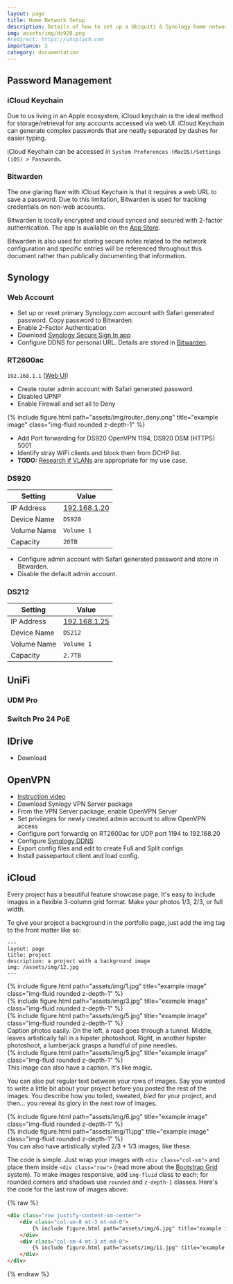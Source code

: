 ```yaml
---
layout: page
title: Home Network Setup
description: Details of how to set up a Ubiquiti & Synology home network.
img: assets/img/ds920.png
#redirect: https://unsplash.com
importance: 3
category: documentation
---
```


## Password Management
### iCloud Keychain
Due to us living in an Apple ecosystem, iCloud keychain is the ideal method for storage/retrieval for any accounts accessed via web UI. iCloud Keychain can generate complex passwords that are neatly separated by dashes for easier typing. 

iCloud Keychain can be accessed in `System Preferences (MacOS)/Settings (iOS) > Passwords`. 

### Bitwarden
The one glaring flaw with iCloud Keychain is that it requires a web URL to save a password. Due to this limitation, Bitwarden is used for tracking credentials on non-web accounts.

Bitwarden is locally encrypted and cloud synced and secured with 2-factor authentication. The app is available on the [App Store](https://apps.apple.com/us/app/bitwarden/id1352778147?mt=12). 

Bitwarden is also used for storing secure notes related to the network configuration and specific entries will be referenced throughout this document rather than publically documenting that information.

## Synology 
### Web Account
- Set up or reset primary Synology.com account with Safari generated password. Copy password to Bitwarden. 
- Enable 2-Factor Authentication 
- Download [Synology Secure Sign In app](https://apps.apple.com/pl/app/synology-secure-signin/id1513105891)
- Configure DDNS for personal URL. Details are stored in [Bitwarden](https://vault.bitwarden.com/#/vault?type=2&itemId=b878546a-6e4f-42b1-8e9a-af29018a7052).


### RT2600ac
`192.168.1.1` ([Web UI](http://192.168.1.1:8000/webman/index.cgi))
- Create router admin account with Safari generated password. 
- Disabled UPNP
- Enable Firewall and set all to Deny 

<div class="row">
    <div class="col-sm mt-3 mt-md-0">
        {% include figure.html path="assets/img/router_deny.png" title="example image" class="img-fluid rounded z-depth-1" %}
    </div>
</div>

- Add Port forwarding for DS920 OpenVPN 1194, DS920 DSM (HTTPS) 5001
- Identify stray WiFi clients and block them from DCHP list. 
- **TODO:** [Research if VLANs](https://www.reddit.com/r/HomeNetworking/comments/byw9mt/comment/eqndvi6/?utm_source=share&utm_medium=web2x&context=3) are appropriate for my use case. 


### DS920

|Setting|Value|
| ----------- | ----------- |
| IP Address | [192.168.1.20](http://192.168.1.20:5000/#/signin)| 
| Device Name | `DS920`       |
| Volume Name   | `Volume 1`        |
| Capacity | `20TB`|

- Configure admin account with Safari generated password and store in Bitwarden. 
- Disable the default admin account. 


### DS212

|Setting|Value|
| ----------- | ----------- |
| IP Address | [192.168.1.25](http://192.168.1.25:5000/#/signin)| 
| Device Name | `DS212`       |
| Volume Name   | `Volume 1`        |
| Capacity | `2.7TB`|


## UniFi
### UDM Pro 

### Switch Pro 24 PoE



## IDrive
- Download 

## OpenVPN
- [Instruction video](https://www.youtube.com/watch?v=qbfa-YVUfls)
- Download Synlogy VPN Server package
- From the VPN Server package, enable OpenVPN Server 
- Set privileges for newly created admin account to allow OpenVPN access
- Configure port forwardig on RT2600ac for UDP port 1194 to 192.168.20
- Configure [Synology DDNS](https://kb.synology.com/en-us/DSM/help/DSM/AdminCenter/connection_ddns?version=6)
- Export config files and edit to create Full and Split configs
- Install passepartout client and load config. 


## iCloud 


Every project has a beautiful feature showcase page.
It's easy to include images in a flexible 3-column grid format.
Make your photos 1/3, 2/3, or full width.

To give your project a background in the portfolio page, just add the img tag to the front matter like so:

    ---
    layout: page
    title: project
    description: a project with a background image
    img: /assets/img/12.jpg
    ---

<div class="row">
    <div class="col-sm mt-3 mt-md-0">
        {% include figure.html path="assets/img/1.jpg" title="example image" class="img-fluid rounded z-depth-1" %}
    </div>
    <div class="col-sm mt-3 mt-md-0">
        {% include figure.html path="assets/img/3.jpg" title="example image" class="img-fluid rounded z-depth-1" %}
    </div>
    <div class="col-sm mt-3 mt-md-0">
        {% include figure.html path="assets/img/5.jpg" title="example image" class="img-fluid rounded z-depth-1" %}
    </div>
</div>
<div class="caption">
    Caption photos easily. On the left, a road goes through a tunnel. Middle, leaves artistically fall in a hipster photoshoot. Right, in another hipster photoshoot, a lumberjack grasps a handful of pine needles.
</div>
<div class="row">
    <div class="col-sm mt-3 mt-md-0">
        {% include figure.html path="assets/img/5.jpg" title="example image" class="img-fluid rounded z-depth-1" %}
    </div>
</div>
<div class="caption">
    This image can also have a caption. It's like magic.
</div>

You can also put regular text between your rows of images.
Say you wanted to write a little bit about your project before you posted the rest of the images.
You describe how you toiled, sweated, *bled* for your project, and then... you reveal its glory in the next row of images.


<div class="row justify-content-sm-center">
    <div class="col-sm-8 mt-3 mt-md-0">
        {% include figure.html path="assets/img/6.jpg" title="example image" class="img-fluid rounded z-depth-1" %}
    </div>
    <div class="col-sm-4 mt-3 mt-md-0">
        {% include figure.html path="assets/img/11.jpg" title="example image" class="img-fluid rounded z-depth-1" %}
    </div>
</div>
<div class="caption">
    You can also have artistically styled 2/3 + 1/3 images, like these.
</div>


The code is simple.
Just wrap your images with `<div class="col-sm">` and place them inside `<div class="row">` (read more about the <a href="https://getbootstrap.com/docs/4.4/layout/grid/">Bootstrap Grid</a> system).
To make images responsive, add `img-fluid` class to each; for rounded corners and shadows use `rounded` and `z-depth-1` classes.
Here's the code for the last row of images above:

{% raw %}
```html
<div class="row justify-content-sm-center">
    <div class="col-sm-8 mt-3 mt-md-0">
        {% include figure.html path="assets/img/6.jpg" title="example image" class="img-fluid rounded z-depth-1" %}
    </div>
    <div class="col-sm-4 mt-3 mt-md-0">
        {% include figure.html path="assets/img/11.jpg" title="example image" class="img-fluid rounded z-depth-1" %}
    </div>
</div>
```
{% endraw %}
